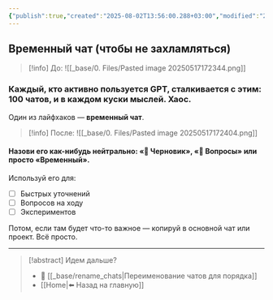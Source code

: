 ```yaml
---
{"publish":true,"created":"2025-08-02T13:56:00.288+03:00","modified":"2025-08-02T13:56:00.298+03:00","cssclasses":""}
---
```


## Временный чат (чтобы не захламляться)

>[!info] До:
>![[_base/0. Files/Pasted image 20250517172344.png]]

### Каждый, кто активно пользуется GPT, сталкивается с этим: 100 чатов, и в каждом куски мыслей. Хаос.

Один из лайфхаков — **временный чат**. 

>[!info] После: 
>![[_base/0. Files/Pasted image 20250517172404.png]]

#### Назови его как-нибудь нейтрально: «📎 Черновик», «🧠 Вопросы» или просто «Временный».

Используй его для:
- [ ] Быстрых уточнений
- [ ] Вопросов на ходу
- [ ] Экспериментов

Потом, если там будет что-то важное — копируй в основной чат или проект. Всё просто.

---
> [!abstract] Идем дальше?
> - 🧠 [[_base/rename_chats\|Переименование чатов для порядка]]
> - [[Home\|⬅️ Назад на главную]]
